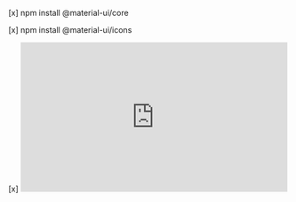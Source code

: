 [x] npm install @material-ui/core

[x] npm install @material-ui/icons

[x] <iframe src="https://giphy.com/embed/MXHLlODQl9rPrRaFOH" width="480" height="270" frameBorder="0" class="giphy-embed" allowFullScreen></iframe>